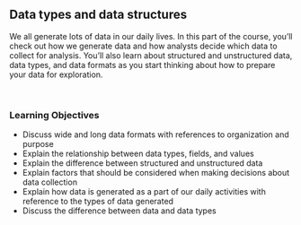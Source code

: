 ## Data types and data structures

We all generate lots of data in our daily lives. In this part of the course, you’ll check out how we generate data and how analysts decide which data to collect for analysis. You’ll also learn about structured and unstructured data, data types, and data formats as you start thinking about how to prepare your data for exploration.

&nbsp;

### Learning Objectives

* Discuss wide and long data formats with references to organization and purpose
* Explain the relationship between data types, fields, and values
* Explain the difference between structured and unstructured data
* Explain factors that should be considered when making decisions about data collection
* Explain how data is generated as a part of our daily activities with reference to the types of data generated
* Discuss the difference between data and data types